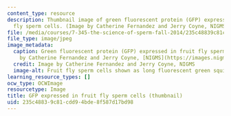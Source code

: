 ```yaml
---
content_type: resource
description: Thumbnail image of green fluorescent protein (GFP) expressed in fruit
  fly sperm cells. (Image by Catherine Fernandez and Jerry Coyne, NIGMS.)
file: /media/courses/7-345-the-science-of-sperm-fall-2014/235c48839c81cdd94bde8f587d17bd98_7-345f14-th.jpg
file_type: image/jpeg
image_metadata:
  caption: Green fluorescent protein (GFP) expressed in fruit fly sperm cells. (Image
    by Catherine Fernandez and Jerry Coyne, [NIGMS](https://images.nigms.nih.gov/pages/DetailPage.aspx?imageid2=2683).)
  credit: Image by Catherine Fernandez and Jerry Coyne, NIGMS
  image-alt: Fruit fly sperm cells shown as long fluorescent green squiggly lines.
learning_resource_types: []
ocw_type: OCWImage
resourcetype: Image
title: GFP expressed in fruit fly sperm cells (thumbnail)
uid: 235c4883-9c81-cdd9-4bde-8f587d17bd98
---
```

